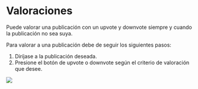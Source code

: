 # Valoraciones

Puede valorar una publicación con un upvote y downvote siempre y cuando la publicación no sea suya.

Para valorar a una publicación debe de seguir los siguientes pasos:

1. Diríjase a la publicación deseada.
2. Presione el botón de upvote o downvote según el criterio de valoración que desee.

![](https://docs.google.com/drawings/u/0/d/sbnmUK5IWw4GKuWGNVlytoQ/image?w=232&h=227&rev=6&ac=1&parent=18Jn-T1ZMsENRW9_orB3fsTAbl0Vf8Dz7YD5oeRL_8qg)

